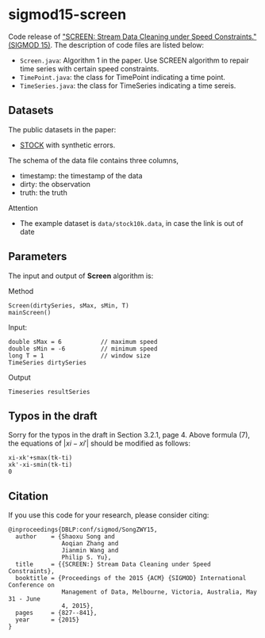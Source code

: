 # sigmod15-screen
Code release of ["SCREEN: Stream Data Cleaning under Speed Constraints." (SIGMOD 15)](https://dl.acm.org/citation.cfm?doid=2723372.2723730).
The description of code files are listed below:

- `Screen.java`: Algorithm 1 in the paper. Use SCREEN algorithm to repair time series with certain speed constraints.
- `TimePoint.java`: the class for TimePoint indicating a time point.
- `TimeSeries.java`: the class for TimeSeries indicating a time sereis.

Datasets
----------
The public datasets in the paper:

- [STOCK](http://finance.yahoo.com/q/hp?s=AIP.L+Historical+Prices) with synthetic errors.

The schema of the data file contains three columns, 

- timestamp: the timestamp of the data
- dirty: the observation
- truth: the truth

Attention

- The example dataset is `data/stock10k.data`, in case the link is out of date

Parameters
----------
The input and output of **Screen** algorithm is:

Method

```
Screen(dirtySeries, sMax, sMin, T)
mainScreen()
```

Input:

```
double sMax = 6           // maximum speed
double sMin = -6          // minimum speed
long T = 1                // window size
TimeSeries dirtySeries
```

Output

```
Timeseries resultSeries
```

Typos in the draft
----------
Sorry for the typos in the draft in Section 3.2.1, page 4.
Above formula (7), the equations of $|xi-xi'|$ should be modified as follows:

```
xi-xk'+smax(tk-ti)
xk'-xi-smin(tk-ti)
0
```

Citation
----------
If you use this code for your research, please consider citing:

```
@inproceedings{DBLP:conf/sigmod/SongZWY15,
  author    = {Shaoxu Song and
               Aoqian Zhang and
               Jianmin Wang and
               Philip S. Yu},
  title     = {{SCREEN:} Stream Data Cleaning under Speed Constraints},
  booktitle = {Proceedings of the 2015 {ACM} {SIGMOD} International Conference on
               Management of Data, Melbourne, Victoria, Australia, May 31 - June
               4, 2015},
  pages     = {827--841},
  year      = {2015}
}
```
